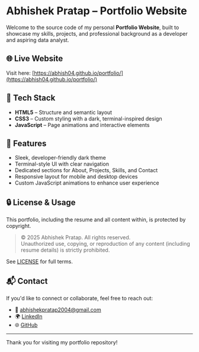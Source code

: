 # Abhishek Pratap – Portfolio Website

Welcome to the source code of my personal **Portfolio Website**, built to showcase my skills, projects, and professional background as a developer and aspiring data analyst.

## 🌐 Live Website
Visit here: [https://abhish04.github.io/portfolio/](https://abhish04.github.io/portfolio/)

## 🧰 Tech Stack
- **HTML5** – Structure and semantic layout
- **CSS3** – Custom styling with a dark, terminal-inspired design
- **JavaScript** – Page animations and interactive elements

## 🎯 Features
- Sleek, developer-friendly dark theme
- Terminal-style UI with clear navigation
- Dedicated sections for About, Projects, Skills, and Contact
- Responsive layout for mobile and desktop devices
- Custom JavaScript animations to enhance user experience

## 🔒 License & Usage
This portfolio, including the resume and all content within, is protected by copyright.

> © 2025 Abhishek Pratap. All rights reserved.  
> Unauthorized use, copying, or reproduction of any content (including resume details) is strictly prohibited.

See [LICENSE](./LICENSE) for full terms.

## 📬 Contact
If you'd like to connect or collaborate, feel free to reach out:

- 📧 abhishekpratap2004@gmail.com
- 🌍 [LinkedIn](https://www.linkedin.com/in/abhishek-pratap-042a79254)
- 🌐 [GitHub](https://github.com/Abhish04)

---

Thank you for visiting my portfolio repository!
